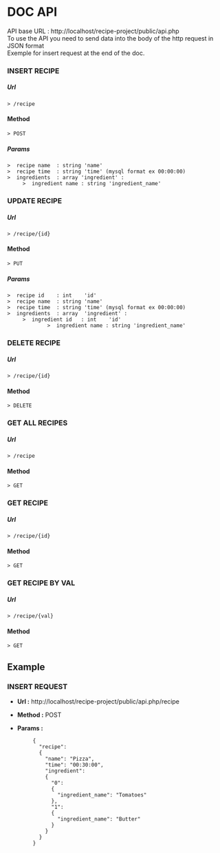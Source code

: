 # **DOC API**
API base URL : http://localhost/recipe-project/public/api.php  
To use the API you need to send data into the body of the http request in JSON format  
Exemple for insert request at the end of the doc.
### INSERT RECIPE

##### Url

    > /recipe

#### Method

    > POST

##### Params
    >  recipe name  : string 'name'
    >  recipe time  : string 'time' (mysql format ex 00:00:00)
    >  ingredients  : array 'ingredient' :
         > 	ingredient name : string 'ingredient_name'


### UPDATE RECIPE

##### Url

    > /recipe/{id}

#### Method

    > PUT

##### Params
    >  recipe id    : int    'id'
    >  recipe name  : string 'name'
    >  recipe time  : string 'time' (mysql format ex 00:00:00)
    >  ingredients  : array  'ingredient' :
		 > 	ingredient id   : int    'id'
                 > 	ingredient name : string 'ingredient_name'
         
### DELETE RECIPE

##### Url

    > /recipe/{id}

#### Method

    > DELETE

### GET ALL RECIPES

##### Url

    > /recipe

#### Method

    > GET

### GET RECIPE

##### Url

    > /recipe/{id}

#### Method

    > GET

### GET RECIPE BY VAL

##### Url

    > /recipe/{val}

#### Method

    > GET




## Example

### INSERT REQUEST

 - **Url           :** http://localhost/recipe-project/public/api.php/recipe
 - **Method :** POST
 - **Params :**

			{
			  "recipe":
			  {
			    "name": "Pizza",
			    "time": "00:30:00",
			    "ingredient":
			    {
			      "0":
			      {
			        "ingredient_name": "Tomatoes"
			      },
			      "1":
			      {
			        "ingredient_name": "Butter"
			      }
			    }
			  }
			}

